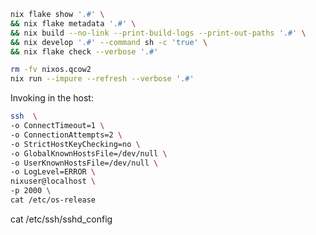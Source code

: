 


```bash
nix flake show '.#' \
&& nix flake metadata '.#' \
&& nix build --no-link --print-build-logs --print-out-paths '.#' \
&& nix develop '.#' --command sh -c 'true' \
&& nix flake check --verbose '.#'
```


```bash
rm -fv nixos.qcow2
nix run --impure --refresh --verbose '.#'
```



Invoking in the host:
```bash
ssh  \
-o ConnectTimeout=1 \
-o ConnectionAttempts=2 \
-o StrictHostKeyChecking=no \
-o GlobalKnownHostsFile=/dev/null \
-o UserKnownHostsFile=/dev/null \
-o LogLevel=ERROR \
nixuser@localhost \
-p 2000 \
cat /etc/os-release
```

cat /etc/ssh/sshd_config
